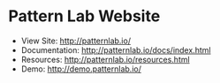 Pattern Lab Website
======================

- View Site: http://patternlab.io/
- Documentation: http://patternlab.io/docs/index.html
- Resources: http://patternlab.io/resources.html
- Demo: http://demo.patternlab.io/
